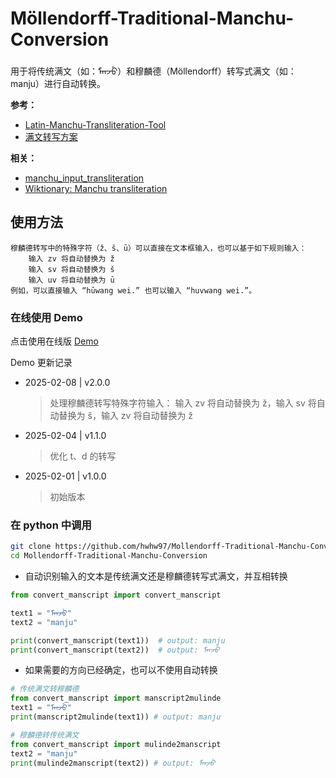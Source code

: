 # Möllendorff-Traditional-Manchu-Conversion

用于将传统满文（如：ᠮᠠᠨᠵᡠ）和穆麟德（Möllendorff）转写式满文（如：manju）进行自动转换。

**参考：**
- [Latin-Manchu-Transliteration-Tool](https://github.com/foxal/Latin-Manchu-Transliteration-Tool.git)
- [满文转写方案](https://zh.wikipedia.org/wiki/满文转写方案)

**相关：**
- [manchu_input_transliteration](https://github.com/jungyitsai/manchu_input_transliteration)
- [Wiktionary: Manchu transliteration](https://en.m.wiktionary.org/wiki/Wiktionary:Manchu_transliteration)

## 使用方法
```text
穆麟德转写中的特殊字符（ž、š、ū）可以直接在文本框输入，也可以基于如下规则输入：
    输入 zv 将自动替换为 ž
    输入 sv 将自动替换为 š
    输入 uv 将自动替换为 ū
例如，可以直接输入 “hūwang wei.” 也可以输入 “huvwang wei.”。
```

### 在线使用 Demo
点击使用在线版 [Demo](https://hwhw97.github.io/Mollendorff-Traditional-Manchu-Conversion)


Demo 更新记录
- 2025-02-08 | v2.0.0
  > 处理穆麟德转写特殊字符输入：
    输入 zv 将自动替换为 ž，输入 sv 将自动替换为 š，输入 zv 将自动替换为 ž
- 2025-02-04 | v1.1.0
  > 优化 t、d 的转写
- 2025-02-01 | v1.0.0
  > 初始版本

### 在 python 中调用
```bash
git clone https://github.com/hwhw97/Mollendorff-Traditional-Manchu-Conversion.git
cd Mollendorff-Traditional-Manchu-Conversion
```

- 自动识别输入的文本是传统满文还是穆麟德转写式满文，并互相转换
```python
from convert_manscript import convert_manscript

text1 = "ᠮᠠᠨᠵᡠ"
text2 = "manju"

print(convert_manscript(text1))  # output: manju
print(convert_manscript(text2))  # output: ᠮᠠᠨᠵᡠ
```

- 如果需要的方向已经确定，也可以不使用自动转换
```python
# 传统满文转穆麟德
from convert_manscript import manscript2mulinde
text1 = "ᠮᠠᠨᠵᡠ"
print(manscript2mulinde(text1)) # output: manju

# 穆麟德转传统满文
from convert_manscript import mulinde2manscript
text2 = "manju"
print(mulinde2manscript(text2)) # output: ᠮᠠᠨᠵᡠ
```

